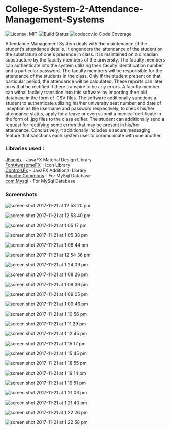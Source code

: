 # College-System-2-Attendance-Management-Systems
![License: MIT](https://img.shields.io/badge/License-MIT-blue.svg)
![Build Status](https://travis-ci.org/dwyl/esta.svg?branch=master)
![codecov.io Code Coverage](https://img.shields.io/codecov/c/github/dwyl/hapi-auth-jwt2.svg?maxAge=2592000)


  Attendance Management System deals with the maintenance of the student’s attendance details. It engenders the attendance of the student on the substratum of one's presence in class. It is maintained on a circadian substructure by the faculty members of the university. The faculty members can authenticate into the system utilizing their faculty identification number and a particular password. The faculty members will be responsible for the attendance of the students in the class. Only if the student present on that particular period, the attendance will be calculated. These reports can later on withal be rectified if there transpire to be any errors. A faculty member can withal facilely transition into this software by importing their old database in the form of .CSV files. The software additionally sanctions a student to authenticate utilizing his/her university seat number and date of inception as the username and password respectively, to check his/her attendance status, apply for a leave or even submit a medical certificate in the form of .jpg  files to the class edifier. The student can additionally send a request for rectifying some errors that may be present in his/her attendance. Conclusively, it additionally includes a secure messaging feature that sanctions each system user to communicate with one another.


### Libraries used :

[JFoenix](https://github.com/jfoenixadmin/JFoenix) - JavaFX Material Design Library <br />
[FontAwesomeFX](https://bitbucket.org/Jerady/fontawesomefx) - Icon Library<br />
[ControlsFx](http://fxexperience.com/controlsfx/) - JavaFX Additional Library<br />
[Apache Commons](https://commons.apache.org/) - For MySql Database<br />
[com.Mysql](http://www.java2s.com/Code/Jar/c/Downloadcommysqljdbc515jar.htm) - For MySql Database<br />

### Screenshots
![screen shot 2017-11-21 at 12 53 20 pm](https://user-images.githubusercontent.com/32420868/33062818-9a75c86c-cec6-11e7-8068-39f45072b11a.png)

![screen shot 2017-11-21 at 12 53 40 pm](https://user-images.githubusercontent.com/32420868/33063165-b231d0d0-cec7-11e7-816f-0a0f79aa24ef.png)

![screen shot 2017-11-21 at 1 05 17 pm](https://user-images.githubusercontent.com/32420868/33063226-e0fd4688-cec7-11e7-9402-6d96cbe99ca8.png)

![screen shot 2017-11-21 at 1 05 38 pm](https://user-images.githubusercontent.com/32420868/33063227-e122fc48-cec7-11e7-8806-3b47302ea376.png)

![screen shot 2017-11-21 at 1 06 44 pm](https://user-images.githubusercontent.com/32420868/33063228-e15080d2-cec7-11e7-9ad4-0d7c80ea1af0.png)

![screen shot 2017-11-21 at 12 54 36 pm](https://user-images.githubusercontent.com/32420868/33063229-e1763dc2-cec7-11e7-8af5-0779c2630c00.png)

![screen shot 2017-11-21 at 1 24 09 pm](https://user-images.githubusercontent.com/32420868/33063267-ff4a4262-cec7-11e7-83c6-8d257daadea0.png)

![screen shot 2017-11-21 at 1 08 26 pm](https://user-images.githubusercontent.com/32420868/33063308-1ad36b08-cec8-11e7-8bb7-5b2814a8651e.png)

![screen shot 2017-11-21 at 1 08 39 pm](https://user-images.githubusercontent.com/32420868/33063309-1b0037d2-cec8-11e7-9e39-923abebac74a.png)

![screen shot 2017-11-21 at 1 09 05 pm](https://user-images.githubusercontent.com/32420868/33063310-1b2c9912-cec8-11e7-82ad-894b69c27d86.png)

![screen shot 2017-11-21 at 1 09 46 pm](https://user-images.githubusercontent.com/32420868/33063312-1b54abbe-cec8-11e7-8544-64d10fe7146a.png)

![screen shot 2017-11-21 at 1 10 56 pm](https://user-images.githubusercontent.com/32420868/33063313-1b90be06-cec8-11e7-89fb-a441c6d5fdad.png)

![screen shot 2017-11-21 at 1 11 29 pm](https://user-images.githubusercontent.com/32420868/33063314-1bba5770-cec8-11e7-8613-b67106e68b44.png)

![screen shot 2017-11-21 at 1 12 45 pm](https://user-images.githubusercontent.com/32420868/33063315-1be2bf1c-cec8-11e7-9e5d-1d23a9c5fa35.png)

![screen shot 2017-11-21 at 1 15 17 pm](https://user-images.githubusercontent.com/32420868/33063317-1c0c63b2-cec8-11e7-9398-058ad6aec5fb.png)

![screen shot 2017-11-21 at 1 15 45 pm](https://user-images.githubusercontent.com/32420868/33063323-1ffe99ea-cec8-11e7-96d1-39e3596cc379.png)

![screen shot 2017-11-21 at 1 18 55 pm](https://user-images.githubusercontent.com/32420868/33063364-47bc955e-cec8-11e7-9bcc-3551efebe63e.png)

![screen shot 2017-11-21 at 1 19 14 pm](https://user-images.githubusercontent.com/32420868/33063365-47e381aa-cec8-11e7-9db1-e806e9036a7c.png)

![screen shot 2017-11-21 at 1 19 51 pm](https://user-images.githubusercontent.com/32420868/33063366-480988fa-cec8-11e7-94e6-e71ea27c211c.png)

![screen shot 2017-11-21 at 1 21 03 pm](https://user-images.githubusercontent.com/32420868/33063367-483a3df6-cec8-11e7-9585-760089ae8734.png)

![screen shot 2017-11-21 at 1 21 40 pm](https://user-images.githubusercontent.com/32420868/33063369-4895d7ce-cec8-11e7-9149-869ddc812396.png)

![screen shot 2017-11-21 at 1 22 26 pm](https://user-images.githubusercontent.com/32420868/33063370-48bd926e-cec8-11e7-9d41-c124f76fbe68.png)

![screen shot 2017-11-21 at 1 22 58 pm](https://user-images.githubusercontent.com/32420868/33063372-48f58ade-cec8-11e7-80af-6407745b7891.png)
